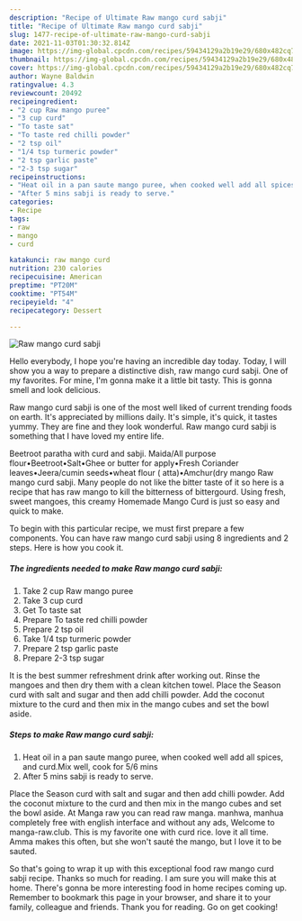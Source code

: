 ```yaml
---
description: "Recipe of Ultimate Raw mango curd sabji"
title: "Recipe of Ultimate Raw mango curd sabji"
slug: 1477-recipe-of-ultimate-raw-mango-curd-sabji
date: 2021-11-03T01:30:32.814Z
image: https://img-global.cpcdn.com/recipes/59434129a2b19e29/680x482cq70/raw-mango-curd-sabji-recipe-main-photo.jpg
thumbnail: https://img-global.cpcdn.com/recipes/59434129a2b19e29/680x482cq70/raw-mango-curd-sabji-recipe-main-photo.jpg
cover: https://img-global.cpcdn.com/recipes/59434129a2b19e29/680x482cq70/raw-mango-curd-sabji-recipe-main-photo.jpg
author: Wayne Baldwin
ratingvalue: 4.3
reviewcount: 20492
recipeingredient:
- "2 cup Raw mango puree"
- "3 cup curd"
- "To taste sat"
- "To taste red chilli powder"
- "2 tsp oil"
- "1/4 tsp turmeric powder"
- "2 tsp garlic paste"
- "2-3 tsp sugar"
recipeinstructions:
- "Heat oil in a pan saute mango puree, when cooked well add all spices, and curd.Mix well, cook for 5/6 mins"
- "After 5 mins sabji is ready to serve."
categories:
- Recipe
tags:
- raw
- mango
- curd

katakunci: raw mango curd 
nutrition: 230 calories
recipecuisine: American
preptime: "PT20M"
cooktime: "PT54M"
recipeyield: "4"
recipecategory: Dessert

---
```



![Raw mango curd sabji](https://img-global.cpcdn.com/recipes/59434129a2b19e29/680x482cq70/raw-mango-curd-sabji-recipe-main-photo.jpg)

Hello everybody, I hope you're having an incredible day today. Today, I will show you a way to prepare a distinctive dish, raw mango curd sabji. One of my favorites. For mine, I'm gonna make it a little bit tasty. This is gonna smell and look delicious.

Raw mango curd sabji is one of the most well liked of current trending foods on earth. It's appreciated by millions daily. It's simple, it's quick, it tastes yummy. They are fine and they look wonderful. Raw mango curd sabji is something that I have loved my entire life.

Beetroot paratha with curd and sabji. Maida/All purpose flour•Beetroot•Salt•Ghee or butter for apply•Fresh Coriander leaves•Jeera/cumin seeds•wheat flour ( atta)•Amchur(dry mango Raw mango curd sabji. Many people do not like the bitter taste of it so here is a recipe that has raw mango to kill the bitterness of bittergourd. Using fresh, sweet mangoes, this creamy Homemade Mango Curd is just so easy and quick to make.


To begin with this particular recipe, we must first prepare a few components. You can have raw mango curd sabji using 8 ingredients and 2 steps. Here is how you cook it.

<!--inarticleads1-->

##### The ingredients needed to make Raw mango curd sabji:

1. Take 2 cup Raw mango puree
1. Take 3 cup curd
1. Get To taste sat
1. Prepare To taste red chilli powder
1. Prepare 2 tsp oil
1. Take 1/4 tsp turmeric powder
1. Prepare 2 tsp garlic paste
1. Prepare 2-3 tsp sugar


It is the best summer refreshment drink after working out. Rinse the mangoes and then dry them with a clean kitchen towel. Place the Season curd with salt and sugar and then add chilli powder. Add the coconut mixture to the curd and then mix in the mango cubes and set the bowl aside. 

<!--inarticleads2-->

##### Steps to make Raw mango curd sabji:

1. Heat oil in a pan saute mango puree, when cooked well add all spices, and curd.Mix well, cook for 5/6 mins
1. After 5 mins sabji is ready to serve.


Place the Season curd with salt and sugar and then add chilli powder. Add the coconut mixture to the curd and then mix in the mango cubes and set the bowl aside. At Manga raw you can read raw manga. manhwa, manhua completely free with english interface and without any ads, Welcome to manga-raw.club. This is my favorite one with curd rice. love it all time. Amma makes this often, but she won&#39;t sauté the mango, but I love it to be sauted. 

So that's going to wrap it up with this exceptional food raw mango curd sabji recipe. Thanks so much for reading. I am sure you will make this at home. There's gonna be more interesting food in home recipes coming up. Remember to bookmark this page in your browser, and share it to your family, colleague and friends. Thank you for reading. Go on get cooking!
